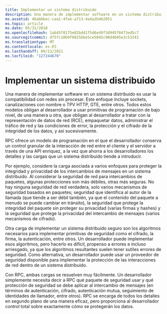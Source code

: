 ```yaml
---
title: Implementar un sistema distribuido
description: Una manera de implementar software en un sistema distribuido es usar la compatibilidad con redes sin procesar.
ms.assetid: 46abbbec-caa1-4fee-a713-4a4a2b462051
ms.topic: article
ms.date: 05/31/2018
ms.openlocfilehash: 1ab45f8175e82bdd1f5d6e49f3d94578473ed5c7
ms.sourcegitcommit: d75fc10b9f0825bbe5ce5045c90d4045e3c53243
ms.translationtype: MT
ms.contentlocale: es-ES
ms.lasthandoff: 09/13/2021
ms.locfileid: "127244670"
---
```

# <a name="implementing-a-distributed-system"></a>Implementar un sistema distribuido

Una manera de implementar software en un sistema distribuido es usar la compatibilidad con redes sin procesar. Este enfoque incluye sockets, canalizaciones con nombre o TPV HTTP, GTE, entre otros. Todos estos modelos obligan al desarrollador a usar primitivas de programación de bajo nivel, de una manera u otra, que obligan al desarrollador a tratar con la representación de datos de red (RCE), empaquetar datos, administrar el tráfico de red y las condiciones de error, la protección y el cifrado de la integridad de los datos, y así sucesivamente.

RPC ofrece un modelo de programación en el que el desarrollador conserva un control granular de la interacción de red entre el cliente y el servidor a través de una API enriquez, a la vez que ahorra a los desarrolladores los detalles y las cargas que un sistema distribuido tiende a introducir.

Por ejemplo, considere la carga asociada a varios enfoques para proteger la integridad y privacidad de los intercambios de mensajes en un sistema distribuido. Al considerar la seguridad de red para intercambios de paquetes, algunas protecciones son más débiles, otras más seguras. No hay ninguna seguridad de red verdadera, solo varios mecanismos de seguridad basados en paquetes; seguridad que identifica al autor de la llamada (que tiende a ser débil también, ya que el contenido del paquete a menudo se puede cambiar en tránsito), la seguridad que protege la integridad del paquete sin proteger su privacidad (varias firmas y hashes) y la seguridad que protege la privacidad del intercambio de mensajes (varios mecanismos de cifrado).

Otra carga de implementar un sistema distribuido seguro son los algoritmos necesarios para implementar primitivas de seguridad como el cifrado, la firma, la autenticación, entre otros. Un desarrollador puede implementar esos algoritmos, pero hacerlo es difícil, propenso a errores e incluso arriesgado, ya que los algoritmos resultantes suelen tener sutiles errores de seguridad. Como alternativa, un desarrollador puede usar un proveedor de seguridad disponible para implementar la protección de las interacciones de red dentro de un sistema distribuido.

Con RPC, ambas cargas se resuelven muy fácilmente. Un desarrollador simplemente necesita decir a RPC qué paquete de seguridad usar y qué protección de seguridad se debe aplicar al intercambio de mensajes (en términos de autenticación, cifrado, autenticación mutua, seguimiento de identidades de llamador, entre otros). RPC se encarga de todos los detalles en segundo plano de una manera eficaz, pero proporciona al desarrollador control total sobre exactamente cómo se protegerán los datos.

 

 




